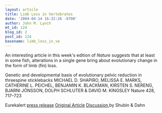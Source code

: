 ```yaml
---
layout: article
title: Limb Loss in Vertebrates
date: '2004-04-14 16:32:26 -0700'
author: John M. Lynch
mt_id: 124
blog_id: 2
post_id: 124
basename: limb_loss_in_ve
---
```

An interesting article in this week's edition of <i>Nature</i> suggests that at least in some fish, alterations in a single gene bring about evolutionary change in the form of limb (fin) loss. 

Genetic and developmental basis of evolutionary pelvic reduction in threespine sticklebacks
MICHAEL D. SHAPIRO, MELISSA E. MARKS, CATHERINE L. PEICHEL, BENJAMIN K. BLACKMAN, KIRSTEN S. NERENG, BJARNI J&Oacute;NSSON, DOLPH SCHLUTER & DAVID M. KINGSLEY
Nature 428, 717–723

Eurekalert <a href="http://www.eurekalert.org/pub_releases/2004-04/sumc-srs041204.php" target="_blank">press release</a>
<a href="http://www.nature.com/uidfinder/10.1038/nature02415" target="_blank">Original Article</a>
<a href="http://www.nature.com/uidfinder/10.1038/428703a" target="_blank">Discussion </a>by Shubin & Dahn
